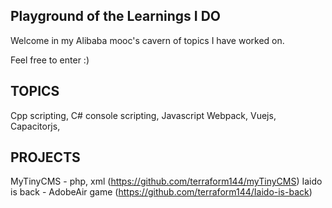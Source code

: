 ## Playground of the Learnings I DO

Welcome in my Alibaba mooc's cavern of topics I have worked on.

Feel free to enter :)

## TOPICS

Cpp scripting, C# console scripting, Javascript Webpack, Vuejs, Capacitorjs,  

## PROJECTS

MyTinyCMS - php, xml (https://github.com/terraform144/myTinyCMS)
Iaido is back - AdobeAir game (https://github.com/terraform144/Iaido-is-back)

